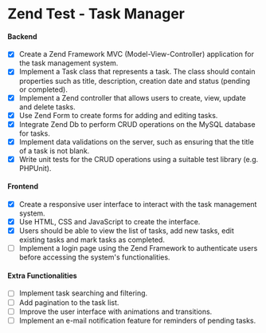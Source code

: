 # Zend Test - Task Manager
#### Backend
- [x] Create a Zend Framework MVC (Model-View-Controller) application for the task management system.
- [x] Implement a Task class that represents a task. The class should contain properties such as title, description, creation date and status (pending or completed).
- [x] Implement a Zend controller that allows users to create, view, update and delete tasks.
- [x] Use Zend Form to create forms for adding and editing tasks.
- [x] Integrate Zend Db to perform CRUD operations on the MySQL database for tasks.
- [x] Implement data validations on the server, such as ensuring that the title of a task is not blank.
- [x] Write unit tests for the CRUD operations using a suitable test library (e.g. PHPUnit).
#### Frontend
- [x] Create a responsive user interface to interact with the task management system.
- [x] Use HTML, CSS and JavaScript to create the interface.
- [x] Users should be able to view the list of tasks, add new tasks, edit existing tasks and mark tasks as completed.
- [ ] Implement a login page using the Zend Framework to authenticate users before accessing the system's functionalities.
#### Extra Functionalities
- [ ] Implement task searching and filtering.
- [ ] Add pagination to the task list.
- [ ] Improve the user interface with animations and transitions.
- [ ] Implement an e-mail notification feature for reminders of pending tasks.